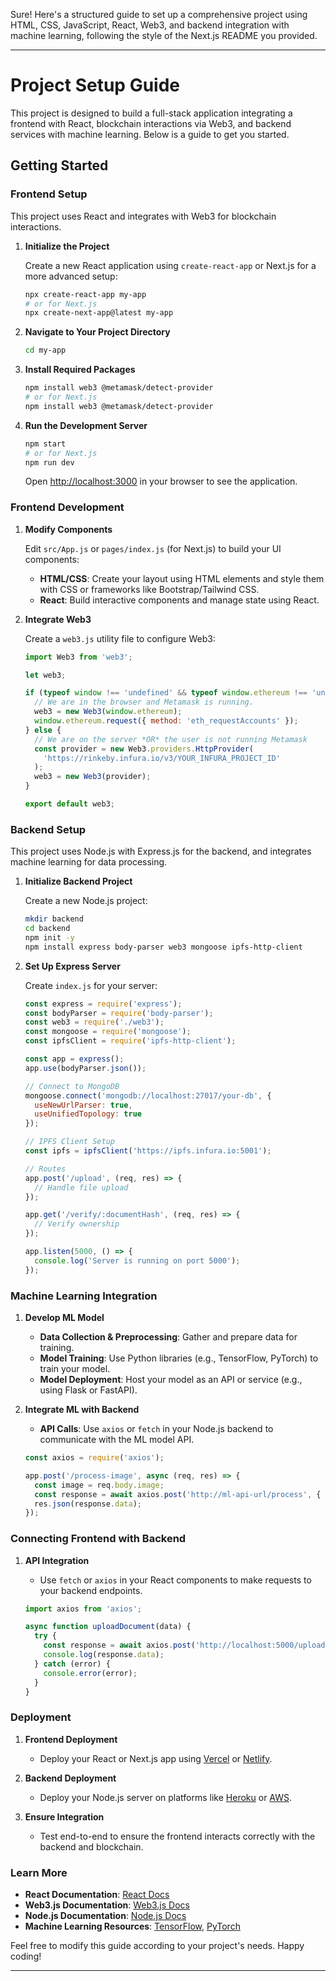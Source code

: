 Sure! Here's a structured guide to set up a comprehensive project using HTML, CSS, JavaScript, React, Web3, and backend integration with machine learning, following the style of the Next.js README you provided.

---

# Project Setup Guide

This project is designed to build a full-stack application integrating a frontend with React, blockchain interactions via Web3, and backend services with machine learning. Below is a guide to get you started.

## Getting Started

### **Frontend Setup**

This project uses React and integrates with Web3 for blockchain interactions.

1. **Initialize the Project**

   Create a new React application using `create-react-app` or Next.js for a more advanced setup:

   ```bash
   npx create-react-app my-app
   # or for Next.js
   npx create-next-app@latest my-app
   ```

2. **Navigate to Your Project Directory**

   ```bash
   cd my-app
   ```

3. **Install Required Packages**

   ```bash
   npm install web3 @metamask/detect-provider
   # or for Next.js
   npm install web3 @metamask/detect-provider
   ```

4. **Run the Development Server**

   ```bash
   npm start
   # or for Next.js
   npm run dev
   ```

   Open [http://localhost:3000](http://localhost:3000) in your browser to see the application.

### **Frontend Development**

1. **Modify Components**

   Edit `src/App.js` or `pages/index.js` (for Next.js) to build your UI components:

   - **HTML/CSS**: Create your layout using HTML elements and style them with CSS or frameworks like Bootstrap/Tailwind CSS.
   - **React**: Build interactive components and manage state using React.

2. **Integrate Web3**

   Create a `web3.js` utility file to configure Web3:

   ```javascript
   import Web3 from 'web3';

   let web3;

   if (typeof window !== 'undefined' && typeof window.ethereum !== 'undefined') {
     // We are in the browser and Metamask is running.
     web3 = new Web3(window.ethereum);
     window.ethereum.request({ method: 'eth_requestAccounts' });
   } else {
     // We are on the server *OR* the user is not running Metamask
     const provider = new Web3.providers.HttpProvider(
       'https://rinkeby.infura.io/v3/YOUR_INFURA_PROJECT_ID'
     );
     web3 = new Web3(provider);
   }

   export default web3;
   ```

### **Backend Setup**

This project uses Node.js with Express.js for the backend, and integrates machine learning for data processing.

1. **Initialize Backend Project**

   Create a new Node.js project:

   ```bash
   mkdir backend
   cd backend
   npm init -y
   npm install express body-parser web3 mongoose ipfs-http-client
   ```

2. **Set Up Express Server**

   Create `index.js` for your server:

   ```javascript
   const express = require('express');
   const bodyParser = require('body-parser');
   const web3 = require('./web3');
   const mongoose = require('mongoose');
   const ipfsClient = require('ipfs-http-client');

   const app = express();
   app.use(bodyParser.json());

   // Connect to MongoDB
   mongoose.connect('mongodb://localhost:27017/your-db', {
     useNewUrlParser: true,
     useUnifiedTopology: true
   });

   // IPFS Client Setup
   const ipfs = ipfsClient('https://ipfs.infura.io:5001');

   // Routes
   app.post('/upload', (req, res) => {
     // Handle file upload
   });

   app.get('/verify/:documentHash', (req, res) => {
     // Verify ownership
   });

   app.listen(5000, () => {
     console.log('Server is running on port 5000');
   });
   ```

### **Machine Learning Integration**

1. **Develop ML Model**

   - **Data Collection & Preprocessing**: Gather and prepare data for training.
   - **Model Training**: Use Python libraries (e.g., TensorFlow, PyTorch) to train your model.
   - **Model Deployment**: Host your model as an API or service (e.g., using Flask or FastAPI).

2. **Integrate ML with Backend**

   - **API Calls**: Use `axios` or `fetch` in your Node.js backend to communicate with the ML model API.

   ```javascript
   const axios = require('axios');

   app.post('/process-image', async (req, res) => {
     const image = req.body.image;
     const response = await axios.post('http://ml-api-url/process', { image });
     res.json(response.data);
   });
   ```

### **Connecting Frontend with Backend**

1. **API Integration**

   - Use `fetch` or `axios` in your React components to make requests to your backend endpoints.

   ```javascript
   import axios from 'axios';

   async function uploadDocument(data) {
     try {
       const response = await axios.post('http://localhost:5000/upload', data);
       console.log(response.data);
     } catch (error) {
       console.error(error);
     }
   }
   ```

### **Deployment**

1. **Frontend Deployment**

   - Deploy your React or Next.js app using [Vercel](https://vercel.com) or [Netlify](https://www.netlify.com).

2. **Backend Deployment**

   - Deploy your Node.js server on platforms like [Heroku](https://www.heroku.com) or [AWS](https://aws.amazon.com).

3. **Ensure Integration**

   - Test end-to-end to ensure the frontend interacts correctly with the backend and blockchain.

### **Learn More**

- **React Documentation**: [React Docs](https://reactjs.org/docs/getting-started.html)
- **Web3.js Documentation**: [Web3.js Docs](https://web3js.readthedocs.io/)
- **Node.js Documentation**: [Node.js Docs](https://nodejs.org/en/docs/)
- **Machine Learning Resources**: [TensorFlow](https://www.tensorflow.org/), [PyTorch](https://pytorch.org/)

Feel free to modify this guide according to your project's needs. Happy coding!

---
